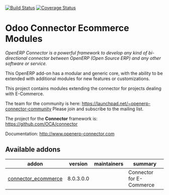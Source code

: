 [![Build Status](https://travis-ci.org/OCA/connector-ecommerce.svg?branch=8.0)](https://travis-ci.org/OCA/connector-ecommerce)
[![Coverage Status](https://coveralls.io/repos/OCA/connector-ecommerce/badge.png?branch=8.0)](https://coveralls.io/r/OCA/connector-ecommerce?branch=7.0)

Odoo Connector Ecommerce Modules
================================

*OpenERP Connector is a powerful framework to develop any kind of bi-directional connector between OpenERP (Open Source ERP) and any other software or service.*

This OpenERP add-on has a modular and generic core, with the ability to be extended with additional modules for new features or customizations.

This project contains modules extending the connector for projects dealing with E-Commerce.

The team for the community is here: https://launchpad.net/~openerp-connector-community
Please join and subscribe to the mailing list.

The project for the **Connector** framework is: https://github.com/OCA/connector

Documentation:
http://www.openerp-connector.com

[//]: # (addons)

Available addons
----------------
addon | version | maintainers | summary
--- | --- | --- | ---
[connector_ecommerce](connector_ecommerce/) | 8.0.3.0.0 |  | Connector for E-Commerce

[//]: # (end addons)
